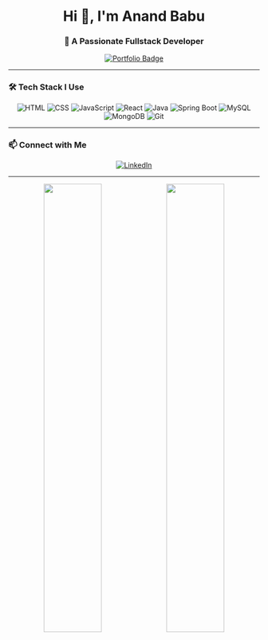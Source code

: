 <h1 align="center">Hi 👋, I'm Anand Babu</h1>
<h3 align="center">🚀 A Passionate Fullstack Developer</h3>

<p align="center">
  <a href="https://portfolio-git-main-anand-babus-projects-52f07f70.vercel.app/" target="_blank">
    <img src="https://img.shields.io/badge/Click%20Me%20Please-Portfolio-blue?style=for-the-badge" alt="Portfolio Badge"/>
  </a>
</p>

---

### 🛠️ Tech Stack I Use

<p align="center">
  <img src="https://img.shields.io/badge/HTML-E34F26?style=for-the-badge&logo=html5&logoColor=white" alt="HTML"/>
  <img src="https://img.shields.io/badge/CSS-1572B6?style=for-the-badge&logo=css3&logoColor=white" alt="CSS"/>
  <img src="https://img.shields.io/badge/JavaScript-F7DF1E?style=for-the-badge&logo=javascript&logoColor=black" alt="JavaScript"/>
  <img src="https://img.shields.io/badge/React-20232A?style=for-the-badge&logo=react&logoColor=61DAFB" alt="React"/>
  <img src="https://img.shields.io/badge/Java-ED8B00?style=for-the-badge&logo=java&logoColor=white" alt="Java"/>
  <img src="https://img.shields.io/badge/SpringBoot-6DB33F?style=for-the-badge&logo=spring-boot&logoColor=white" alt="Spring Boot"/>
  <img src="https://img.shields.io/badge/MySQL-00758F?style=for-the-badge&logo=mysql&logoColor=white" alt="MySQL"/>
  <img src="https://img.shields.io/badge/MongoDB-4EA94B?style=for-the-badge&logo=mongodb&logoColor=white" alt="MongoDB"/>
  <img src="https://img.shields.io/badge/Git-F05032?style=for-the-badge&logo=git&logoColor=white" alt="Git"/>
</p>

---

### 📫 Connect with Me

<p align="center">
  <a href="https://linkedin.com/in/anand-babu-ajce" target="_blank">
    <img src="https://img.shields.io/badge/LinkedIn-Connect-blue?style=for-the-badge&logo=linkedin&logoColor=white" alt="LinkedIn"/>
  </a>
</p>

---

<p align="center">
  <img src="https://github-readme-stats.vercel.app/api?username=anandbabu&show_icons=true&theme=tokyonight" width="48%"/>
  <img src="https://github-readme-streak-stats.herokuapp.com?user=anandbabu&theme=tokyonight" width="48%"/>
</p>
